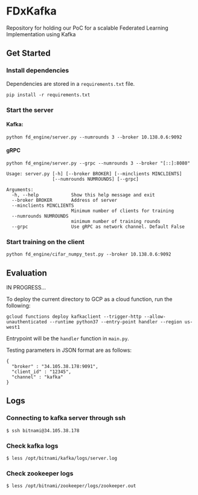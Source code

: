 # FDxKafka


Repository for holding our PoC for a scalable Federated Learning Implementation using Kafka

## Get Started


### Install dependencies


Dependencies are stored in a `requirements.txt` file. 
```
pip install -r requirements.txt
```

### Start the server

#### Kafka:
```
python fd_engine/server.py --numrounds 3 --broker 10.138.0.6:9092
```

#### gRPC
```
python fd_engine/server.py --grpc --numrounds 3 --broker "[::]:8080"
```

```
Usage: server.py [-h] [--broker BROKER] [--minclients MINCLIENTS]
                 [--numrounds NUMROUNDS] [--grpc]

Arguments:
  -h, --help            Show this help message and exit
  --broker BROKER       Address of server
  --minclients MINCLIENTS
                        Minimum number of clients for training
  --numrounds NUMROUNDS
                        minimum number of training rounds
  --grpc                Use gRPC as network channel. Default False
```

### Start training on the client


```
python fd_engine/cifar_numpy_test.py --broker 10.138.0.6:9092
```


## Evaluation


IN PROGRESS...

To deploy the current directory to GCP as a cloud function, run the following:
```
gcloud functions deploy kafkaclient --trigger-http --allow-unauthenticated --runtime python37 --entry-point handler --region us-west1
```

Entrypoint will be the `handler` function in `main.py`.

Testing parameters in JSON format are as follows:
```
{
  "broker" : "34.105.38.178:9091",
  "client_id" : "12345",
  "channel" : "kafka"
}
```

## Logs


### Connecting to kafka server through ssh
```
$ ssh bitnami@34.105.38.178
```

### Check kafka logs
```
$ less /opt/bitnami/kafka/logs/server.log
```

### Check zookeeper logs
```
$ less /opt/bitnami/zookeeper/logs/zookeeper.out
```



